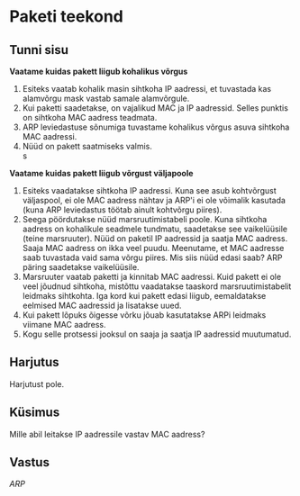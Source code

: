 ﻿# Paketi teekond

## Tunni sisu

<b>Vaatame kuidas pakett liigub kohalikus võrgus</b>

<ol>
<li>Esiteks vaatab kohalik masin sihtkoha IP aadressi, et tuvastada kas alamvõrgu mask vastab samale alamvõrgule.</li>
<li>Kui paketti saadetakse, on vajalikud MAC ja IP aadressid. Selles punktis on sihtkoha MAC aadress teadmata.</li>
<li>ARP leviedastuse sõnumiga tuvastame kohalikus võrgus asuva sihtkoha MAC aadressi.</li>
<li>Nüüd on pakett saatmiseks valmis.</li>s
</ol>

<b>Vaatame kuidas pakett liigub võrgust väljapoole</b>

<ol>
<li>Esiteks vaadatakse sihtkoha IP aadressi. Kuna see asub kohtvõrgust väljaspool, ei ole MAC aadress nähtav ja  ARP'i ei ole võimalik kasutada (kuna ARP leviedastus töötab ainult kohtvõrgu piires).</li>
<li>Seega pöördutakse nüüd marsruutimistabeli poole. Kuna sihtkoha aadress on kohalikule seadmele tundmatu, saadetakse see vaikelüüsile (teine marsruuter). Nüüd on paketil IP aadressid ja saatja MAC aadress. Saaja MAC aadress on ikka veel puudu. Meenutame, et MAC aadresse saab tuvastada vaid sama võrgu piires. Mis siis nüüd edasi saab? ARP päring saadetakse vaikelüüsile.</li>
<li>Marsruuter vaatab paketti ja kinnitab MAC aadressi. Kuid pakett ei ole veel jõudnud sihtkoha, mistõttu vaadatakse taaskord marsruutimistabelit leidmaks sihtkohta. Iga kord kui pakett edasi liigub, eemaldatakse eelmised MAC aadressid ja lisatakse uued.</li>
<li>Kui pakett lõpuks õigesse võrku jõuab kasutatakse ARPi leidmaks viimane MAC aadress.</li>
<li>Kogu selle protsessi jooksul on saaja ja saatja IP aadressid muutumatud.</li>
</ol>

## Harjutus

Harjutust pole.

## Küsimus

Mille abil leitakse IP aadressile vastav MAC aadress?

## Vastus

*ARP*
